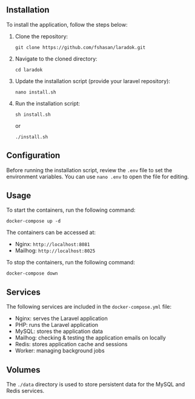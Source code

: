 ## Installation

To install the application, follow the steps below:

1. Clone the repository:

   ```
   git clone https://github.com/fshasan/laradok.git
   ```

2. Navigate to the cloned directory:

   ```
   cd laradok
   ```

3. Update the installation script (provide your laravel repository):

   ```
   nano install.sh
   ```
   
4. Run the installation script:

   ```
   sh install.sh
   ```
   or 
   ```
   ./install.sh
   ```

## Configuration

Before running the installation script, review the `.env` file to set the environment variables. You can use `nano .env` to open the file for editing.

## Usage

To start the containers, run the following command:

```
docker-compose up -d
```

The containers can be accessed at:

- Nginx: `http://localhost:8081`
- Mailhog: `http://localhost:8025`

To stop the containers, run the following command:

```
docker-compose down
```

## Services

The following services are included in the `docker-compose.yml` file:

- Nginx: serves the Laravel application
- PHP: runs the Laravel application
- MySQL: stores the application data
- Mailhog: checking & testing the application emails on locally
- Redis: stores application cache and sessions
- Worker: managing background jobs 

## Volumes

The `./data` directory is used to store persistent data for the MySQL and Redis services.

